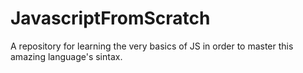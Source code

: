# JavascriptFromScratch
A repository for learning the very basics of JS in order to master this amazing language's sintax.
